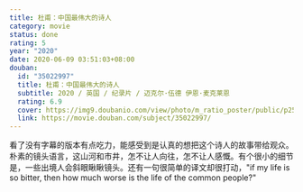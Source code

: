 ```yaml
---
title: 杜甫：中国最伟大的诗人
category: movie
status: done
rating: 5
year: "2020"
date: 2020-06-09 03:51:03+08:00
douban:
  id: "35022997"
  title: 杜甫：中国最伟大的诗人
  subtitle: 2020 / 英国 / 纪录片 / 迈克尔·伍德 伊恩·麦克莱恩
  rating: 6.9
  cover: https://img9.doubanio.com/view/photo/m_ratio_poster/public/p2599884614.jpg
  link: https://movie.douban.com/subject/35022997/
---
```


看了没有字幕的版本有点吃力，能感受到是认真的想把这个诗人的故事带给观众。朴素的镜头语言，这山河和市井，怎不让人向往，怎不让人感慨。有个很小的细节是，一些出境人会斜眼瞅瞅镜头。还有一句很简单的译文却很打动，"if my life is so bitter,
then how much worse is the life of the common people?"
